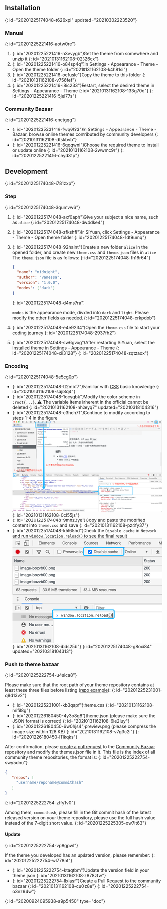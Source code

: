 ## Installation
{: id="20201225174048-t626xpi" updated="20210302223520"}

### Manual
{: id="20201225221416-aotw0re"}

1. {: id="20201225221416-n3vvygb"}Get the theme from somewhere and unzip it
   {: id="20210131162108-02326cx"}
2. {: id="20201225221416-o84sp4q"}In Settings - Appearance - Theme - Open the theme folder
   {: id="20210131162108-k4h81si"}
3. {: id="20201225221416-oefusle"}Copy the theme to this folder
   {: id="20210131162108-v756fef"}
4. {: id="20201225221416-i8ic233"}Restart, select the desired theme in Settings - Appearance - Theme
   {: id="20210131162108-133g70d"}
{: id="20201225221416-5jel77s"}

### Community Bazaar
{: id="20201225221416-enetgqg"}

* {: id="20201225221416-fwq6l32"}In Settings - Appearance - Theme - Bazaar, browse online themes contributed by community developers
  {: id="20210131162108-dtskbvb"}
* {: id="20201225221416-6qqqwni"}Choose the required theme to install or update online
  {: id="20210131162108-2wwmc9r"}
{: id="20201225221416-chyd31p"}

## Development
{: id="20201225174048-i781zxp"}

### Step
{: id="20201225174048-3qumvw6"}

1. {: id="20201225174048-axf0aph"}Give your subject a nice name, such as `alice`
   {: id="20201225174048-dw4dke4"}
2. {: id="20201225174048-zfkshfl"}In SiYuan, click Settings - Appearance - Theme - Open theme folder
   {: id="20201225174048-1dt9umq"}
3. {: id="20201225174048-92haint"}Create a new folder `alice` in the opened folder, and create new `theme.css` and `theme.json` files in `alice`
   The `theme.json` file is as follows:
   {: id="20201225174048-fh16r64"}

   ```json
   {
     "name": "midnight",
     "author": "Vanessa",
     "version": "1.0.0",
     "modes": ["dark"]
   }
   ```
   {: id="20201225174048-d4ms7ra"}

   `modes` is the appearance mode, divided into `dark` and `light`. Please modify the other fields as needed.
   {: id="20201225174048-crkpdob"}
4. {: id="20201225174048-e4e9234"}Open the `theme.css` file to start your coding journey
   {: id="20201225174048-2937fh2"}
5. {: id="20201225174048-sw6gvxg"}After restarting SiYuan, select the installed theme in Settings - Appearance - Theme
   {: id="20201225174048-xii3128"}
{: id="20201225174048-zqtzaox"}

### Encoding
{: id="20201225174048-5e5cg0p"}

* {: id="20201225174048-tt2mbf7"}Familiar with [CSS](https://developer.mozilla.org/en-US/docs/Web/CSS) basic knowledge
  {: id="20210131162108-saji8q4"}
* {: id="20201225174048-1ocyqbk"}Modify the color scheme in `:root{...}`. ⚠️ The variable items inherent in the official cannot be deleted
  {: id="20210131162108-nh3eyq7" updated="20210318104316"}
* {: id="20201225174048-c3hch71"}Continue to modify according to steps 1-4 in the figure
  ![image.png](assets/image-bozvb00.png)
  {: id="20210131162108-0cl55js"}
* {: id="20201225174048-9mhz3ye"}Copy and paste the modified content into `theme.css` and save
  {: id="20210131162108-pz4fy37"}
* {: id="20201225174048-k5l65hd"}Check the `Disable cache` in `Network` and run `window.location.reload()` to see the final result
  ![image.png](assets/image-9b9y2ky.png)
  {: id="20210131162108-ibds25b"}
{: id="20201225174048-g8oxi84" updated="20210318104313"}

### Push to theme bazaar
{: id="20201225222754-u4sica8"}

Please make sure that the root path of your theme repository contains at least these three files before listing ([repo example](https://github.com/88250/Comfortably-Numb)):
{: id="20201225231001-q8d13v2"}

* {: id="20201225231001-kb3qapf"}theme.css
  {: id="20210131162108-mifil8g"}
* {: id="20201226180450-4y3o8g8"}theme.json (please make sure the JSON format is correct)
  {: id="20210131162108-6ie2luy"}
* {: id="20201226180450-6w0hjs4"}preview.png (please compress the image size within 128 KB)
  {: id="20210131162108-v7g3c2i"}
{: id="20201226180450-l11kqks"}

After confirmation, please [create a pull request](https://docs.github.com/en/free-pro-team@latest/github/collaborating-with-issues-and-pull-requests/creating-a-pull-request) to the [Community Bazaar](https://github.com/siyuan-note/bazaar) repository and modify the themes.json file in it. This file is the index of all community theme repositories, the format is:
{: id="20201225222754-swy5dnu"}

```json
{
   "repos": [
     "username/reponame@commithash"
   ]
}
```
{: id="20201225222754-zffy1v0"}

Among them, `commithash`, please fill in the Git commit hash of the latest released version on your theme repository, please use the full hash value instead of the 7-digit short value.
{: id="20201225225305-ow7lt63"}

#### Update
{: id="20201225222754-vp8gpwl"}

If the theme you developed has an updated version, please remember:
{: id="20201225222754-wl778nt"}

* {: id="20201225222754-ktaqtbm"}Update the version field in your theme.json
  {: id="20210131162108-z878ztw"}
* {: id="20201225222754-llxlasf"}Create a Pull Request to the community bazaar
  {: id="20210131162108-cu0iz8e"}
{: id="20201225222754-o3nz94w"}


{: id="20200924095938-a9p5450" type="doc"}
